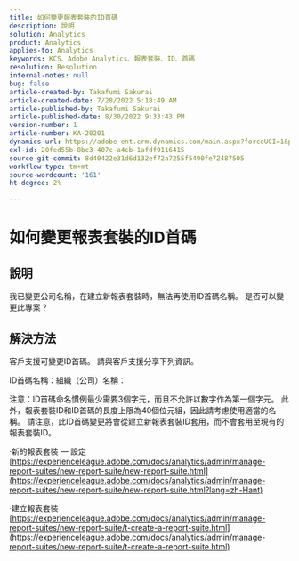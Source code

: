 ```yaml
---
title: 如何變更報表套裝的ID首碼
description: 說明
solution: Analytics
product: Analytics
applies-to: Analytics
keywords: KCS、Adobe Analytics、報表套裝、ID、首碼
resolution: Resolution
internal-notes: null
bug: false
article-created-by: Takafumi Sakurai
article-created-date: 7/28/2022 5:18:49 AM
article-published-by: Takafumi Sakurai
article-published-date: 8/30/2022 9:33:43 PM
version-number: 1
article-number: KA-20201
dynamics-url: https://adobe-ent.crm.dynamics.com/main.aspx?forceUCI=1&pagetype=entityrecord&etn=knowledgearticle&id=373311bf-340e-ed11-82e5-000d3a379369
exl-id: 20fed55b-8bc3-407c-a4cb-1afdf9116415
source-git-commit: 8d40422e31d6d132ef72a7255f5490fe72487505
workflow-type: tm+mt
source-wordcount: '161'
ht-degree: 2%

---
```


# 如何變更報表套裝的ID首碼

## 說明

我已變更公司名稱，在建立新報表套裝時，無法再使用ID首碼名稱。 是否可以變更此專案？

## 解決方法


客戶支援可變更ID首碼。 請與客戶支援分享下列資訊。

ID首碼名稱：組織（公司）名稱：

注意：ID首碼命名慣例最少需要3個字元，而且不允許以數字作為第一個字元。 此外，報表套裝ID和ID首碼的長度上限為40個位元組，因此請考慮使用適當的名稱。 請注意，此ID首碼變更將會從建立新報表套裝ID套用，而不會套用至現有的報表套裝ID。

·新的報表套裝 — 設定
[https://experienceleague.adobe.com/docs/analytics/admin/manage-report-suites/new-report-suite/new-report-suite.html](https://experienceleague.adobe.com/docs/analytics/admin/manage-report-suites/new-report-suite/new-report-suite.html?lang=zh-Hant)

·建立報表套裝
[https://experienceleague.adobe.com/docs/analytics/admin/manage-report-suites/new-report-suite/t-create-a-report-suite.html](https://experienceleague.adobe.com/docs/analytics/admin/manage-report-suites/new-report-suite/t-create-a-report-suite.html)
